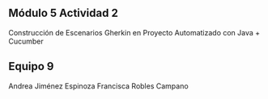 ## Módulo 5 Actividad 2
Construcción de Escenarios Gherkin en Proyecto Automatizado con Java + Cucumber

## Equipo 9
Andrea Jiménez Espinoza
Francisca Robles Campano